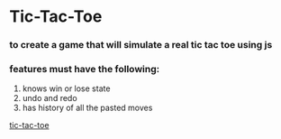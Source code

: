 # Tic-Tac-Toe

### to create a game that will simulate a real tic tac toe using js

### features must have the following:

1. knows win or lose state
2. undo and redo
3. has history of all the pasted moves

[tic-tac-toe](https://vincent-larisma.github.io/tic-tac-toe/)
